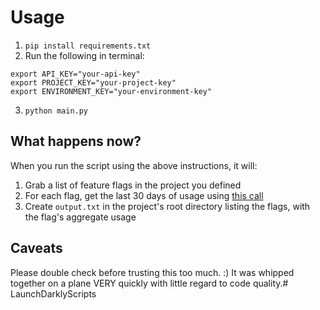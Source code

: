 # Usage

1. `pip install requirements.txt`
2. Run the following in terminal:
```
export API_KEY="your-api-key"
export PROJECT_KEY="your-project-key"
export ENVIRONMENT_KEY="your-environment-key"
```
3. `python main.py`

## What happens now?
When you run the script using the above instructions, it will:
1. Grab a list of feature flags in the project you defined
2. For each flag, get the last 30 days of usage using [this call](https://apidocs.launchdarkly.com/tag/Account-usage-(beta)/#operation/getEvaluationsUsage)
3. Create `output.txt` in the project's root directory listing the flags, with the flag's aggregate usage

## Caveats
Please double check before trusting this too much. :) It was whipped together on a plane VERY quickly with little regard to code quality.# LaunchDarklyScripts
